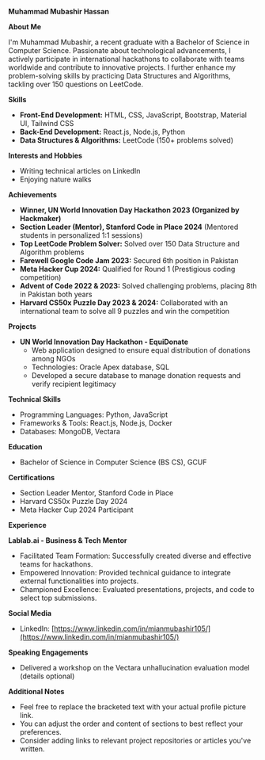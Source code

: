 **Muhammad Mubashir Hassan**



**About Me**

I'm Muhammad Mubashir, a recent graduate with a Bachelor of Science in Computer Science. Passionate about technological advancements, I actively participate in international hackathons to collaborate with teams worldwide and contribute to innovative projects. I further enhance my problem-solving skills by practicing Data Structures and Algorithms, tackling over 150 questions on LeetCode.

**Skills**

* **Front-End Development:** HTML, CSS, JavaScript, Bootstrap, Material UI, Tailwind CSS
* **Back-End Development:** React.js, Node.js, Python
* **Data Structures & Algorithms:** LeetCode (150+ problems solved)

**Interests and Hobbies**

* Writing technical articles on LinkedIn
* Enjoying nature walks

**Achievements**

* **Winner, UN World Innovation Day Hackathon 2023 (Organized by Hackmaker)**
* **Section Leader (Mentor), Stanford Code in Place 2024** (Mentored students in personalized 1:1 sessions)
* **Top LeetCode Problem Solver:** Solved over 150 Data Structure and Algorithm problems
* **Farewell Google Code Jam 2023:** Secured 6th position in Pakistan
* **Meta Hacker Cup 2024:** Qualified for Round 1 (Prestigious coding competition)
* **Advent of Code 2022 & 2023:** Solved challenging problems, placing 8th in Pakistan both years
* **Harvard CS50x Puzzle Day 2023 & 2024:** Collaborated with an international team to solve all 9 puzzles and win the competition

**Projects**

* **UN World Innovation Day Hackathon - EquiDonate**
   * Web application designed to ensure equal distribution of donations among NGOs
   * Technologies: Oracle Apex database, SQL
   * Developed a secure database to manage donation requests and verify recipient legitimacy

**Technical Skills**

* Programming Languages: Python, JavaScript
* Frameworks & Tools: React.js, Node.js, Docker
* Databases: MongoDB, Vectara

**Education**

* Bachelor of Science in Computer Science (BS CS), GCUF

**Certifications**

* Section Leader Mentor, Stanford Code in Place
* Harvard CS50x Puzzle Day 2024
* Meta Hacker Cup 2024 Participant

**Experience**

**Lablab.ai - Business & Tech Mentor**

* Facilitated Team Formation: Successfully created diverse and effective teams for hackathons.
* Empowered Innovation: Provided technical guidance to integrate external functionalities into projects.
* Championed Excellence: Evaluated presentations, projects, and code to select top submissions.

**Social Media**

* LinkedIn: [https://www.linkedin.com/in/mianmubashir105/](https://www.linkedin.com/in/mianmubashir105/)

**Speaking Engagements**

* Delivered a workshop on the Vectara unhallucination evaluation model (details optional)

**Additional Notes**

* Feel free to replace the bracketed text with your actual profile picture link.
* You can adjust the order and content of sections to best reflect your preferences.
* Consider adding links to relevant project repositories or articles you've written.
